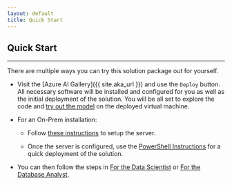 ```yaml
---
layout: default
title: Quick Start
---
```


## Quick Start
-----------------
 
There are multiple ways you can try this solution package out for yourself.

* Visit the [Azure AI Gallery]({{ site.aka_url }}) and use the `Deploy` button.  All necessary software will be installed and configured for you as well as the initial deployment of the solution.  You will be all set to explore the code and [try out the model](jupyter.html) on the deployed virtual machine.

* For an On-Prem installation:

  * Follow [these instructions](SetupSQL.html) to setup the server.

  * Once the server is configured, use the [PowerShell Instructions](Powershell_Instructions.html) for a quick deployment of the solution.

* You can then follow the steps in [For the Data Scientist](data-scientist.html) or [For the Database Analyst](dba.html).